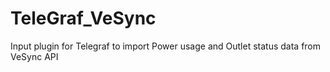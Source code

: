 # TeleGraf_VeSync
Input plugin for Telegraf to import Power usage and Outlet status data from VeSync API
